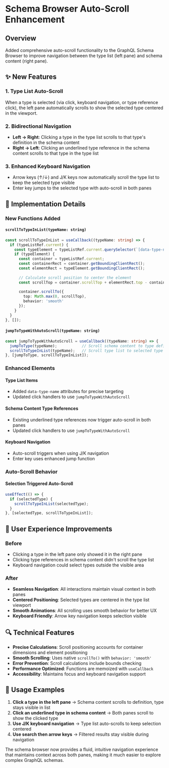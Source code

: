 # Schema Browser Auto-Scroll Enhancement

## Overview
Added comprehensive auto-scroll functionality to the GraphQL Schema Browser to improve navigation between the type list (left pane) and schema content (right pane).

## ✨ New Features

### 1. **Type List Auto-Scroll**
When a type is selected (via click, keyboard navigation, or type reference click), the left pane automatically scrolls to show the selected type centered in the viewport.

### 2. **Bidirectional Navigation**
- **Left → Right**: Clicking a type in the type list scrolls to that type's definition in the schema content
- **Right → Left**: Clicking an underlined type reference in the schema content scrolls to that type in the type list

### 3. **Enhanced Keyboard Navigation**
- Arrow keys (↑/↓) and J/K keys now automatically scroll the type list to keep the selected type visible
- Enter key jumps to the selected type with auto-scroll in both panes

## 🔧 Implementation Details

### New Functions Added

#### `scrollToTypeInList(typeName: string)`
```typescript
const scrollToTypeInList = useCallback((typeName: string) => {
  if (typeListRef.current) {
    const typeElement = typeListRef.current.querySelector(`[data-type-name="${typeName}"]`) as HTMLElement;
    if (typeElement) {
      const container = typeListRef.current;
      const containerRect = container.getBoundingClientRect();
      const elementRect = typeElement.getBoundingClientRect();
      
      // Calculate scroll position to center the element
      const scrollTop = container.scrollTop + elementRect.top - containerRect.top - (containerRect.height / 2) + (elementRect.height / 2);
      
      container.scrollTo({
        top: Math.max(0, scrollTop),
        behavior: 'smooth'
      });
    }
  }
}, []);
```

#### `jumpToTypeWithAutoScroll(typeName: string)`
```typescript
const jumpToTypeWithAutoScroll = useCallback((typeName: string) => {
  jumpToType(typeName);           // Scroll schema content to type definition
  scrollToTypeInList(typeName);   // Scroll type list to selected type
}, [jumpToType, scrollToTypeInList]);
```

### Enhanced Elements

#### Type List Items
- Added `data-type-name` attributes for precise targeting
- Updated click handlers to use `jumpToTypeWithAutoScroll`

#### Schema Content Type References
- Existing underlined type references now trigger auto-scroll in both panes
- Updated click handlers to use `jumpToTypeWithAutoScroll`

#### Keyboard Navigation
- Auto-scroll triggers when using J/K navigation
- Enter key uses enhanced jump function

### Auto-Scroll Behavior

#### Selection Triggered Auto-Scroll
```typescript
useEffect(() => {
  if (selectedType) {
    scrollToTypeInList(selectedType);
  }
}, [selectedType, scrollToTypeInList]);
```

## 🎯 User Experience Improvements

### Before
- Clicking a type in the left pane only showed it in the right pane
- Clicking type references in schema content didn't scroll the type list
- Keyboard navigation could select types outside the visible area

### After
- **Seamless Navigation**: All interactions maintain visual context in both panes
- **Centered Positioning**: Selected types are centered in the type list viewport
- **Smooth Animations**: All scrolling uses smooth behavior for better UX
- **Keyboard Friendly**: Arrow key navigation keeps selection visible

## 🔍 Technical Features

- **Precise Calculations**: Scroll positioning accounts for container dimensions and element positioning
- **Smooth Scrolling**: Uses native `scrollTo()` with `behavior: 'smooth'`
- **Error Prevention**: Scroll calculations include bounds checking
- **Performance Optimized**: Functions are memoized with `useCallback`
- **Accessibility**: Maintains focus and keyboard navigation support

## 🚀 Usage Examples

1. **Click a type in the left pane** → Schema content scrolls to definition, type stays visible in list
2. **Click an underlined type in schema content** → Both panes scroll to show the clicked type
3. **Use J/K keyboard navigation** → Type list auto-scrolls to keep selection centered
4. **Use search then arrow keys** → Filtered results stay visible during navigation

The schema browser now provides a fluid, intuitive navigation experience that maintains context across both panes, making it much easier to explore complex GraphQL schemas.
